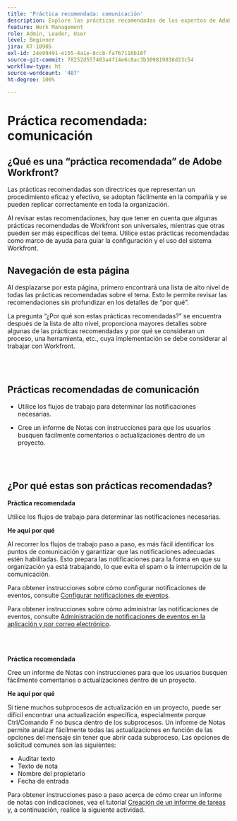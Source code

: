 ```yaml
---
title: 'Práctica recomendada: comunicación'
description: Explore las prácticas recomendadas de los expertos de Adobe Workfront sobre la configuración y administración de notificaciones de comunicación en Workfront.
feature: Work Management
role: Admin, Leader, User
level: Beginner
jira: KT-10905
exl-id: 24e99491-e155-4a1e-8cc8-fa767116b18f
source-git-commit: 78252d557403a4f14e6c8ac3b309819038d23c54
workflow-type: ht
source-wordcount: '407'
ht-degree: 100%

---
```


# Práctica recomendada: comunicación

## ¿Qué es una “práctica recomendada” de Adobe Workfront?

Las prácticas recomendadas son directrices que representan un procedimiento eficaz y efectivo, se adoptan fácilmente en la compañía y se pueden replicar correctamente en toda la organización.

Al revisar estas recomendaciones, hay que tener en cuenta que algunas prácticas recomendadas de Workfront son universales, mientras que otras pueden ser más específicas del tema. Utilice estas prácticas recomendadas como marco de ayuda para guiar la configuración y el uso del sistema Workfront.

## Navegación de esta página

Al desplazarse por esta página, primero encontrará una lista de alto nivel de todas las prácticas recomendadas sobre el tema. Esto le permite revisar las recomendaciones sin profundizar en los detalles de “por qué”.

La pregunta “¿Por qué son estas prácticas recomendadas?” se encuentra después de la lista de alto nivel, proporciona mayores detalles sobre algunas de las prácticas recomendadas y por qué se consideran un proceso, una herramienta, etc., cuya implementación se debe considerar al trabajar con Workfront.

</br>
</br>

## Prácticas recomendadas de comunicación

* Utilice los flujos de trabajo para determinar las notificaciones necesarias.

* Cree un informe de Notas con instrucciones para que los usuarios busquen fácilmente comentarios o actualizaciones dentro de un proyecto.

</br>
</br>

## ¿Por qué estas son prácticas recomendadas?

**Práctica recomendada**

Utilice los flujos de trabajo para determinar las notificaciones necesarias.

**He aquí por qué**

Al recorrer los flujos de trabajo paso a paso, es más fácil identificar los puntos de comunicación y garantizar que las notificaciones adecuadas estén habilitadas. Esto prepara las notificaciones para la forma en que su organización ya está trabajando, lo que evita el spam o la interrupción de la comunicación.

Para obtener instrucciones sobre cómo configurar notificaciones de eventos, consulte [Configurar notificaciones de eventos](https://experienceleague.adobe.com/docs/workfront-learn/tutorials-workfront/administration-and-setup/email-and-in-app-notifications/admin-set-up-event-notifications.html?lang=es).

Para obtener instrucciones sobre cómo administrar las notificaciones de eventos, consulte [Administración de notificaciones de eventos en la aplicación y por correo electrónico](https://experienceleague.adobe.com/docs/workfront-learn/tutorials-workfront/administration-and-setup/email-and-in-app-notifications/manage-inapp-and-email-notifications.html?lang=es).

</br>
</br>


**Práctica recomendada**

Cree un informe de Notas con instrucciones para que los usuarios busquen fácilmente comentarios o actualizaciones dentro de un proyecto.



**He aquí por qué**

Si tiene muchos subprocesos de actualización en un proyecto, puede ser difícil encontrar una actualización específica, especialmente porque Ctrl/Comando F no busca dentro de los subprocesos. Un informe de Notas permite analizar fácilmente todas las actualizaciones en función de las opciones del mensaje sin tener que abrir cada subproceso. Las opciones de solicitud comunes son las siguientes:

* Auditar texto
* Texto de nota
* Nombre del propietario
* Fecha de entrada

Para obtener instrucciones paso a paso acerca de cómo crear un informe de notas con indicaciones, vea el tutorial [Creación de un informe de tareas](https://experienceleague.adobe.com/docs/workfront-learn/tutorials-workfront/reporting/basic-reporting/create-a-task-report.html?lang=es) y, a continuación, realice la siguiente actividad.

